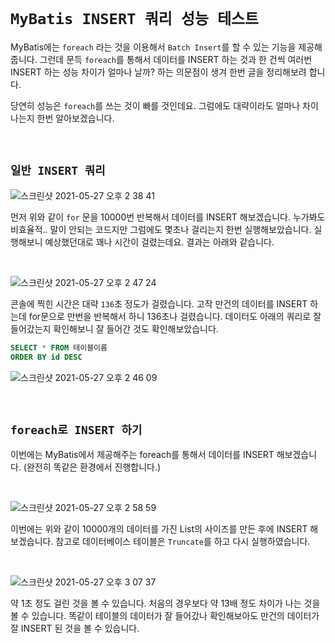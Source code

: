 # `MyBatis INSERT 쿼리 성능 테스트`

MyBatis에는 `foreach` 라는 것을 이용해서 `Batch Insert`를 할 수 있는 기능을 제공해줍니다. 그런데 문득 `foreach`를 통해서 데이터를 INSERT 하는 것과 한 건씩 여러번 INSERT 하는 성능 차이가 얼마나 날까? 하는 의문점이 생겨 한번 글을 정리해보려 합니다.

당연히 성능은 `foreach`를 쓰는 것이 빠를 것인데요. 그럼에도 대략이라도 얼마나 차이나는지 한번 알아보겠습니다. 

<br>

## `일반 INSERT 쿼리`

![스크린샷 2021-05-27 오후 2 38 41](https://user-images.githubusercontent.com/45676906/119772740-9d97ba00-befa-11eb-99ea-6ee0082a6c57.png)

먼저 위와 같이 `for` 문을 10000번 반복해서 데이터를 INSERT 해보겠습니다. 누가봐도 비효율적.. 말이 안되는 코드지만 그럼에도 몇초나 걸리는지 한번 실행해보았습니다.
실행해보니 예상했던대로 꽤나 시간이 걸렸는데요. 결과는 아래와 같습니다. 

<br>

![스크린샷 2021-05-27 오후 2 47 24](https://user-images.githubusercontent.com/45676906/119773337-72619a80-befb-11eb-9472-fde0639e1f2c.png)

콘솔에 찍힌 시간은 대략 `136`초 정도가 걸렸습니다. 고작 만건의 데이터를 INSERT 하는데 for문으로 만번을 반복해서 하니 136초나 걸렸습니다. 데이터도 아래의 쿼리로 잘 들어갔는지 확인해보니 
잘 들어간 것도 확인해보았습니다. 

```sql
SELECT * FROM 테이블이름
ORDER BY id DESC 
```

![스크린샷 2021-05-27 오후 2 46 09](https://user-images.githubusercontent.com/45676906/119773477-a8068380-befb-11eb-88cc-41011ea72199.png)

<br>

## `foreach로 INSERT 하기`

이번에는 MyBatis에서 제공해주는 foreach를 통해서 데이터를 INSERT 해보겠습니다. (완전히 똑같은 환경에서 진행합니다.)

<br>

![스크린샷 2021-05-27 오후 2 58 59](https://user-images.githubusercontent.com/45676906/119774191-c5881d00-befc-11eb-9ec6-9e1b935b2359.png)

이번에는 위와 같이 10000개의 데이터를 가진 List의 사이즈를 만든 후에 INSERT 해보겠습니다. 참고로 데이터베이스 테이블은 `Truncate`를 하고 다시 실행하였습니다. 

<br>

![스크린샷 2021-05-27 오후 3 07 37](https://user-images.githubusercontent.com/45676906/119774643-6e367c80-befd-11eb-8bdd-3d9fd65a5350.png)

약 1초 정도 걸린 것을 볼 수 있습니다. 처음의 경우보다 약 13배 정도 차이가 나는 것을 볼 수 있습니다. 똑같이 테이블의 데이터가 잘 들어갔나 확인해보아도 만건의 데이터가 잘 INSERT 된 것을 볼 수 있습니다. 

<br>



